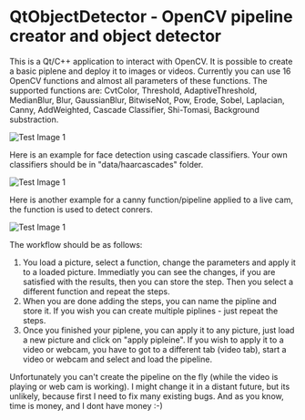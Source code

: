 # QtObjectDetector - OpenCV pipeline creator and object detector

This is a Qt/C++ application to interact with OpenCV. It is possible to create a basic piplene and deploy it to images or videos. Currently you can use 16 OpenCV functions and almost all parameters of these functions. The supported functions are: CvtColor, Threshold, AdaptiveThreshold, MedianBlur, Blur, GaussianBlur, BitwiseNot, Pow, Erode, Sobel, Laplacian, Canny, AddWeighted, Cascade Classifier, Shi-Tomasi, Background substraction. 

![Test Image 1](QtObjectTracker.bmp)


Here is an example for face detection using cascade classifiers. Your own classifiers should be in "data/haarcascades" folder.


![Test Image 1](Facedetection.bmp)


Here is another example for a canny function/pipeline applied to a live cam, the function is used to detect conrers.

![Test Image 1](Canny.bmp)

The workflow should be as follows:

1. You load a picture, select a function, change the parameters and apply it to a loaded picture. Immediatly you can see the changes, if you are satisfied with the results, then you can store the step. Then you select a different function and repeat the steps.
2. When you are done adding the steps, you can name the pipline and store it. If you wish you can create multiple piplines - just repeat the steps.
3. Once you finished your piplene, you can apply it to any picture, just load a new picture and click on "apply pipleine". If you wish to apply it to a video or webcam, you have to got to a different tab (video tab), start a video or webcam and select and load the pipeline.

Unfortunately you can't create the pipeline on the fly (while the video is playing or web cam is working). I might change it in a distant future, but its unlikely, because first I need to fix many existing bugs. And as you know, time is money, and I dont have money :-)
